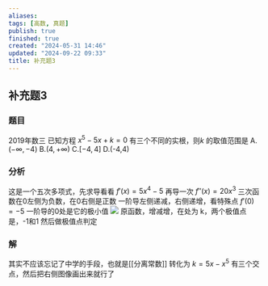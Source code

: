 ```yaml
---
aliases: 
tags: [高数, 真题]
publish: true
finished: true
created: "2024-05-31 14:46"
updated: "2024-09-22 09:33"
title: 补充题3
---
```

## 补充题3
### 题目
2019年数三
已知方程 $x^5-5x+k=0$ 有三个不同的实根，则$k$ 的取值范围是 
A.$(-\infty,-4)$
B.$(4,+\infty)$
C.$[-4,4]$
D.(-4,4)
### 分析
这是一个五次多项式，先求导看看
$f'(x)=5x^{4}-5$
再导一次 $f''(x)=20x^{3}$
三次函数在0左侧为负数，在0右侧是正数
一阶导左侧递减，右侧递增，看特殊点 $f'(0)=-5$
一阶导的0处是它的极小值
![](https://img.hwenyi.tech/202402121221366.webp)
原函数，增减增，在处为 k，两个极值点是，-1和1
然后做极值点判定
### 解
其实不应该忘记了中学的手段，也就是[[分离常数]]
转化为 $k=5x-x^{5}$ 有三个交点，然后把右侧图像画出来就行了

